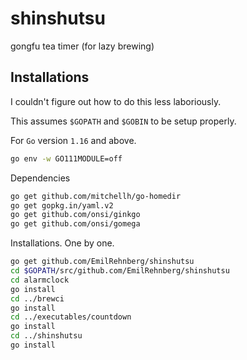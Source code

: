 # shinshutsu

gongfu tea timer (for lazy brewing)

## Installations

I couldn't figure out how to do this less laboriously.

This assumes `$GOPATH` and `$GOBIN` to be setup properly.

For `Go` version `1.16` and above.

```sh
go env -w GO111MODULE=off
```

Dependencies

```sh
go get github.com/mitchellh/go-homedir
go get gopkg.in/yaml.v2
go get github.com/onsi/ginkgo
go get github.com/onsi/gomega
```

Installations. One by one.

```sh
go get github.com/EmilRehnberg/shinshutsu
cd $GOPATH/src/github.com/EmilRehnberg/shinshutsu
cd alarmclock
go install
cd ../brewci
go install
cd ../executables/countdown
go install
cd ../shinshutsu
go install
```
